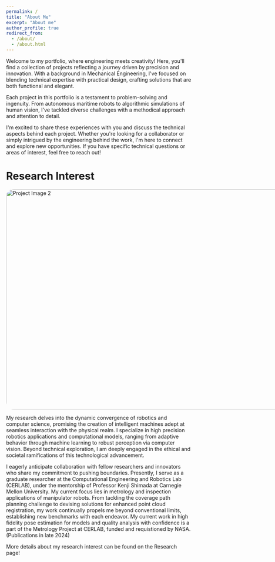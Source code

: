 ```yaml
---
permalink: /
title: "About Me"
excerpt: "About me"
author_profile: true
redirect_from: 
  - /about/
  - /about.html
---
```



Welcome to my portfolio, where engineering meets creativity! Here, you'll find a collection of projects reflecting a journey driven by precision and innovation. With a background in Mechanical Engineering, I've focused on blending technical expertise with practical design, crafting solutions that are both functional and elegant.

Each project in this portfolio is a testament to problem-solving and ingenuity. From autonomous maritime robots to algorithmic simulations of human vision, I've tackled diverse challenges with a methodical approach and attention to detail.

I'm excited to share these experiences with you and discuss the technical aspects behind each project. Whether you're looking for a collaborator or simply intrigued by the engineering behind the work, I'm here to connect and explore new opportunities. If you have specific technical questions or areas of interest, feel free to reach out!


Research Interest
====== 
<div style="width: 800px; height: 600px; border-radius: 20px; overflow: hidden; display: flex; justify-content: center; align-items: center;">
  <img src="/portfolio/images/CERLAB.png" alt="Project Image 2" style="width: 100%; height: 100%; object-fit: cover;">
</div>

My research delves into the dynamic convergence of robotics and computer science, promising the creation of intelligent machines adept at seamless interaction with the physical realm. I specialize in high precision robotics applications and computational models, ranging from adaptive behavior through machine learning to robust perception via computer vision. Beyond technical exploration, I am deeply engaged in the ethical and societal ramifications of this technological advancement. 

I eagerly anticipate collaboration with fellow researchers and innovators who share my commitment to pushing boundaries. Presently, I serve as a graduate researcher at the Computational Engineering and Robotics Lab (CERLAB), under the mentorship of Professor Kenji Shimada at Carnegie Mellon University. My current focus lies in metrology and inspection applications of manipulator robots. From tackling the coverage path planning challenge to devising solutions for enhanced point cloud registration, my work continually propels me beyond conventional limits, establishing new benchmarks with each endeavor. My current work in high fidelity pose estimation for models and quality analysis with confidence is a part of the Metrology Project at CERLAB, funded and requistioned by NASA. (Publications in late 2024)

More details about my research interest can be found on the Research page!



